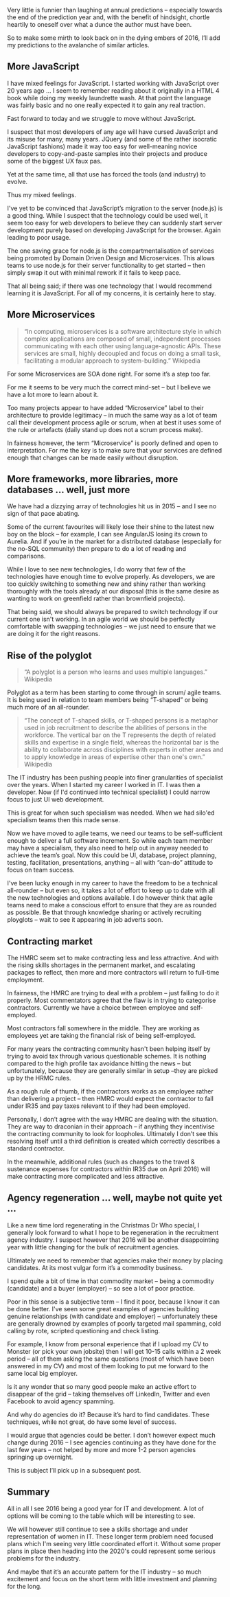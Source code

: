 Very little is funnier than laughing at annual predictions – especially towards the end of the prediction year and, with the benefit of hindsight, chortle heartily to oneself over what a dunce the author must have been.

So to make some mirth to look back on in the dying embers of 2016, I’ll add my predictions to the avalanche of similar articles.

## More JavaScript

I have mixed feelings for JavaScript. I started working with JavaScript over 20 years ago … I seem to remember reading about it originally in a HTML 4 book while doing my weekly laundrette wash. At that point the language was fairly basic and no one really expected it to gain any real traction.

Fast forward to today and we struggle to move without JavaScript.

I suspect that most developers of any age will have cursed JavaScript and its misuse for many, many years. JQuery (and some of the rather isocratic JavaScript fashions) made it way too easy for well-meaning novice developers to copy-and-paste samples into their projects and produce some of the biggest UX faux pas.

Yet at the same time, all that use has forced the tools (and industry) to evolve.

Thus my mixed feelings.

I've yet to be convinced that JavaScript’s migration to the server (node.js) is a good thing. While I suspect that the technology could be used well, it seem too easy for web developers to believe they can suddenly start server development purely based on developing JavaScript for the browser. Again leading to poor usage.

The one saving grace for node.js is the compartmentalisation of services being promoted by Domain Driven Design and Microservices. This allows teams to use node.js for their server functionality to get started – then simply swap it out with minimal rework if it fails to keep pace.

That all being said; if there was one technology that I would recommend learning it is JavaScript. For all of my concerns, it is certainly here to stay.

## More Microservices

> “In computing, microservices is a software architecture style in which complex applications are composed of small, independent processes communicating with each other using language-agnostic APIs. These services are small, highly decoupled and focus on doing a small task, facilitating a modular approach to system-building.” Wikipedia

For some Microservices are SOA done right. For some it’s a step too far.

For me it seems to be very much the correct mind-set – but I believe we have a lot more to learn about it.

Too many projects appear to have added “Microservice” label to their architecture to provide legitimacy – in much the same way as a lot of team call their development process agile or scrum, when at best it uses some of the rule or artefacts (daily stand up does not a scrum process make).

In fairness however, the term “Microservice” is poorly defined and open to interpretation. For me the key is to make sure that your services are defined enough that changes can be made easily without disruption.

## More frameworks, more libraries, more databases … well, just more

We have had a dizzying array of technologies hit us in 2015 – and I see no sign of that pace abating.

Some of the current favourites will likely lose their shine to the latest new boy on the block – for example, I can see AngularJS losing its crown to Aurelia. And if you’re in the market for a distributed database (especially for the no-SQL community) then prepare to do a lot of reading and comparisons.

While I love to see new technologies, I do worry that few of the technologies have enough time to evolve properly. As developers, we are too quickly switching to something new and shiny rather than working thoroughly with the tools already at our disposal (this is the same desire as wanting to work on greenfield rather than brownfield projects).

That being said, we should always be prepared to switch technology if our current one isn't working. In an agile world we should be perfectly comfortable with swapping technologies – we just need to ensure that we are doing it for the right reasons.

## Rise of the polyglot

> “A polyglot is a person who learns and uses multiple languages.” Wikipedia

Polyglot as a term has been starting to come through in scrum/ agile teams. It is being used in relation to team members being “T-shaped” or being much more of an all-rounder.

> “The concept of T-shaped skills, or T-shaped persons is a metaphor used in job recruitment to describe the abilities of persons in the workforce. The vertical bar on the T represents the depth of related skills and expertise in a single field, whereas the horizontal bar is the ability to collaborate across disciplines with experts in other areas and to apply knowledge in areas of expertise other than one's own.” Wikipedia

The IT industry has been pushing people into finer granularities of specialist over the years. When I started my career I worked in IT. I was then a developer. Now (if I'd continued into technical specialist) I could narrow focus to just UI web development.

This is great for when such specialism was needed. When we had silo'ed specialism teams then this made sense.

Now we have moved to agile teams, we need our teams to be self-sufficient enough to deliver a full software increment. So while each team member may have a specialism, they also need to help out in anyway needed to achieve the team’s goal. Now this could be UI, database, project planning, testing, facilitation, presentations, anything – all with “can-do” attitude to focus on team success.

I've been lucky enough in my career to have the freedom to be a technical all-rounder – but even so, it takes a lot of effort to keep up to date with all the new technologies and options available. I do however think that agile teams need to make a conscious effort to ensure that they are as rounded as possible. Be that through knowledge sharing or actively recruiting ployglots – wait to see it appearing in job adverts soon.

## Contracting market

The HMRC seem set to make contracting less and less attractive. And with the rising skills shortages in the permanent market, and escalating packages to reflect, then more and more contractors will return to full-time employment.

In fairness, the HMRC are trying to deal with a problem – just failing to do it properly. Most commentators agree that the flaw is in trying to categorise contractors. Currently we have a choice between employee and self-employed.

Most contractors fall somewhere in the middle. They are working as employees yet are taking the financial risk of being self-employed.

For many years the contracting community hasn't been helping itself by trying to avoid tax through various questionable schemes. It is nothing compared to the high profile tax avoidance hitting the news – but unfortunately, because they are generally similar in setup –they are picked up by the HRMC rules.

As a rough rule of thumb, if the contractors works as an employee rather than delivering a project – then HMRC would expect the contractor to fall under IR35 and pay taxes relevant to if they had been employed.

Personally, I don’t agree with the way HMRC are dealing with the situation. They are way to draconian in their approach – if anything they incentivise the contracting community to look for loopholes. Ultimately I don’t see this resolving itself until a third definition is created which correctly describes a standard contractor.

In the meanwhile, additional rules (such as changes to the travel & sustenance expenses for contractors within IR35 due on April 2016) will make contracting more complicated and less attractive.

## Agency regeneration … well, maybe not quite yet …

Like a new time lord regenerating in the Christmas Dr Who special, I generally look forward to what I hope to be regeneration in the recruitment agency industry. I suspect however that 2016 will be another disappointing year with little changing for the bulk of recruitment agencies.

Ultimately we need to remember that agencies make their money by placing candidates. At its most vulgar form it’s a commodity business.

I spend quite a bit of time in that commodity market – being a commodity (candidate) and a buyer (employer) – so see a lot of poor practice.

Poor in this sense is a subjective term – I find it poor, because I know it can be done better. I've seen some great examples of agencies building genuine relationships (with candidate and employer) – unfortunately these are generally drowned by examples of poorly targeted mail spamming, cold calling by rote, scripted questioning and check listing.

For example, I know from personal experience that if I upload my CV to Monster (or pick your own jobsite) then I will get 10-15 calls within a 2 week period – all of them asking the same questions (most of which have been answered in my CV) and most of them looking to put me forward to the same local big employer.

Is it any wonder that so many good people make an active effort to disappear of the grid – taking themselves off LinkedIn, Twitter and even Facebook to avoid agency spamming.

And why do agencies do it? Because it’s hard to find candidates. These techniques, while not great, do have some level of success.

I would argue that agencies could be better. I don’t however expect much change during 2016 – I see agencies continuing as they have done for the last few years – not helped by more and more 1-2 person agencies springing up overnight.

This is subject I’ll pick up in a subsequent post. 

## Summary

All in all I see 2016 being a good year for IT and development. A lot of options will be coming to the table which will be interesting to see.

We will however still continue to see a skills shortage and under representation of women in IT. These longer term problem need focused plans which I'm seeing very little coordinated effort it. Without some proper plans in place then heading into the 2020's could represent some serious problems for the industry.

And maybe that it’s an accurate pattern for the IT industry – so much excitement and focus on the short term with little investment and planning for the long.